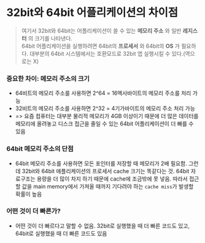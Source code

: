 # 32bit와 64bit 어플리케이션의 차이점
> 여기서 32bit와 64bit는 어플리케이션이 쓸 수 있는 **메모리 주소** 와 일반 **레지스터** 의 크기를 나타낸다. <br/>
64bit 어플리케이션을 실행하려면 64bit의 **프로세서** 와 64bit의 **OS** 가 필요하다. 대부분의 64bit 시스템에서는 호환모드로 32bit 앱 실행시킬 수 있다.(역으로는 X)

### 중요한 차이: 메모리 주소의 크기
- 64비트의 메모리 주소를 사용하면 2^64 = 16엑사바이트의 메모리 주소를 처리 가능
- 32비트의 메모리 주소를 사용하면 2^32 = 4기가바이트의 메모리 주소 처리 가능
- => 요즘 컴퓨터는 대부분 물리적 메모리가 4GB 이상이기 때문에 더 많은 데이터를 메모리에 올려놓고 디스크 접근을 줄일 수 있는 64bit 어플리케이션이 더 빠를 수 있음

### 64bit 메모리 주소의 단점
- 64bit 메모리 주소를 사용하면 모든 포인터를 저장할 때 메모리가 2배 필요함. 그런데 32bit와 64bit 애플리케이션의 프로세서 cache 크기는 똑같다는 것. 64bit 자료구조는 용량을 더 많이 차지 하기 때문에 cache에 조금밖에 못 넣음. 따라서 접근할 값을 main memory에서 가져올 때까지 기다려야 하는 `cache miss`가 발생할 확률이 높음

### 어떤 것이 더 빠른가?
- 어떤 것이 더 빠르다고 말할 수 없음. 32bit로 실행했을 때 더 빠른 코드도 있고, 64bit로 실행했을 때 더 빠른 코드도 있음
